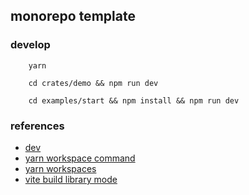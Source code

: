 ## monorepo template

### develop

```
    yarn
```

```
    cd crates/demo && npm run dev
```

```
    cd examples/start && npm install && npm run dev
```

### references

- [dev](https://dev.to/receter/how-to-create-a-react-component-library-using-vites-library-mode-4lma)
- [yarn workspace command](https://classic.yarnpkg.com/lang/en/docs/cli/workspace/)
- [yarn workspaces](https://classic.yarnpkg.com/lang/en/docs/workspaces/)
- [vite build library mode](https://vitejs.dev/guide/build#library-mode)